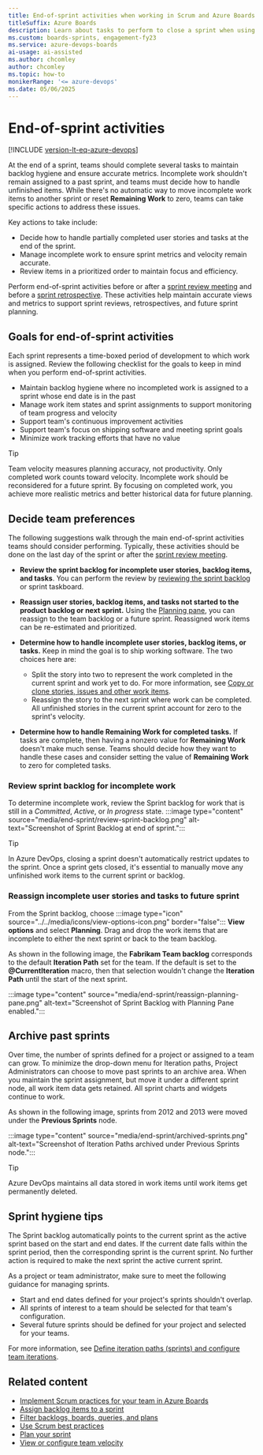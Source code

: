 ```yaml
---
title: End-of-sprint activities when working in Scrum and Azure Boards
titleSuffix: Azure Boards  
description: Learn about tasks to perform to close a sprint when using Scrum in Azure Boards. 
ms.custom: boards-sprints, engagement-fy23 
ms.service: azure-devops-boards 
ai-usage: ai-assisted
ms.author: chcomley
author: chcomley
ms.topic: how-to
monikerRange: '<= azure-devops'
ms.date: 05/06/2025
---
```



# End-of-sprint activities

[!INCLUDE [version-lt-eq-azure-devops](../../includes/version-lt-eq-azure-devops.md)]

At the end of a sprint, teams should complete several tasks to maintain backlog hygiene and ensure accurate metrics. Incomplete work shouldn't remain assigned to a past sprint, and teams must decide how to handle unfinished items. While there's no automatic way to move incomplete work items to another sprint or reset **Remaining Work** to zero, teams can take specific actions to address these issues.

Key actions to take include:  
- Decide how to handle partially completed user stories and tasks at the end of the sprint.  
- Manage incomplete work to ensure sprint metrics and velocity remain accurate.  
- Review items in a prioritized order to maintain focus and efficiency.  

Perform end-of-sprint activities before or after a [sprint review meeting](best-practices-scrum.md#sprint-review-meetings) and before a [sprint retrospective](best-practices-scrum.md#sprint-retrospective-meetings). These activities help maintain accurate views and metrics to support sprint reviews, retrospectives, and future sprint planning.

## Goals for end-of-sprint activities  

Each sprint represents a time-boxed period of development to which work is assigned. Review the following checklist for the goals to keep in mind when you perform end-of-sprint activities.  

- Maintain backlog hygiene where no incompleted work is assigned to a sprint whose end date is in the past 
- Manage work item states and sprint assignments to support monitoring of team progress and velocity 
- Support team's continuous improvement activities 
- Support team's focus on shipping software and meeting sprint goals 
- Minimize work tracking efforts that have no value 

> [!TIP]  
> Team velocity measures planning accuracy, not productivity. Only completed work counts toward velocity. Incomplete work should be reconsidered for a future sprint. By focusing on completed work, you achieve more realistic metrics and better historical data for future planning.

## Decide team preferences 

The following suggestions walk through the main end-of-sprint activities teams should consider performing. Typically, these activities should be done on the last day of the sprint or after the [sprint review meeting](best-practices-scrum.md#sprint-review-meetings). 

- **Review the sprint backlog for incomplete user stories, backlog items, and tasks**. You can perform the review by [reviewing the sprint backlog](#review-sprint-backlog) or sprint taskboard. 
 
- **Reassign user stories, backlog items, and tasks not started to the product backlog or next sprint.** Using the [Planning pane](#reassign), you can reassign to the team backlog or a future sprint. Reassigned work items can be re-estimated and prioritized.   

- **Determine how to handle incomplete user stories, backlog items, or tasks.** Keep in mind the goal is to ship working software. The two choices here are: 
	- Split the story into two to represent the work completed in the current sprint and work yet to do. For more information, see [Copy or clone stories, issues and other work items](../backlogs/copy-clone-work-items.md).
	- Reassign the story to the next sprint where work can be completed. All unfinished stories in the current sprint account for zero to the sprint's velocity.

- **Determine how to handle Remaining Work for completed tasks.** If tasks are complete, then having a nonzero value for **Remaining Work** doesn't make much sense. Teams should decide how they want to handle these cases and consider setting the value of **Remaining Work** to zero for completed tasks.  

<a id="review-sprint-backlog"></a> 

### Review sprint backlog for incomplete work

To determine incomplete work, review the Sprint backlog for work that is still in a *Committed*, *Active*, or *In progress* state. 
:::image type="content" source="media/end-sprint/review-sprint-backlog.png" alt-text="Screenshot of Sprint Backlog at end of sprint.":::

> [!TIP]
> In Azure DevOps, closing a sprint doesn't automatically restrict updates to the sprint. Once a sprint gets closed, it's essential to manually move any unfinished work items to the current sprint or backlog.

<a id="reassign"></a> 

### Reassign incomplete user stories and tasks to future sprint 

From the Sprint backlog, choose :::image type="icon" source="../../media/icons/view-options-icon.png" border="false"::: **View options** and select **Planning**. Drag and drop the work items that are incomplete to either the next sprint or back to the team backlog. 

As shown in the following image, the **Fabrikam Team backlog** corresponds to the default **Iteration Path** set for the team. If the default is set to the **@CurrentIteration** macro, then that selection wouldn't change the **Iteration Path** until the start of the next sprint. 

:::image type="content" source="media/end-sprint/reassign-planning-pane.png" alt-text="Screenshot of Sprint Backlog with Planning Pane enabled.":::

 
## Archive past sprints

Over time, the number of sprints defined for a project or assigned to a team can grow. To minimize the drop-down menu for Iteration paths, Project Administrators can choose to move past sprints to an archive area. When you maintain the sprint assignment, but move it under a different sprint node, all work item data gets retained. All sprint charts and widgets continue to work. 

As shown in the following image, sprints from 2012 and 2013 were moved under the **Previous Sprints** node. 

:::image type="content" source="media/end-sprint/archived-sprints.png" alt-text="Screenshot of Iteration Paths archived under Previous Sprints node.":::


> [!TIP]   
> Azure DevOps maintains all data stored in work items until work items get permanently deleted. 


## Sprint hygiene tips

The Sprint backlog automatically points to the current sprint as the active sprint based on the start and end dates. If the current date falls within the sprint period, then the corresponding sprint is the current sprint. No further action is required to make the next sprint the active current sprint.  

As a project or team administrator, make sure to meet the following guidance for managing sprints.

- Start and end dates defined for your project's sprints shouldn't overlap. 
- All sprints of interest to a team should be selected for that team's configuration.  
- Several future sprints should be defined for your project and selected for your teams.  
 
For more information, see [Define iteration paths (sprints) and configure team iterations](../../organizations/settings/set-iteration-paths-sprints.md).

## Related content

- [Implement Scrum practices for your team in Azure Boards](scrum-overview.md)
- [Assign backlog items to a sprint](assign-work-sprint.md)  
- [Filter backlogs, boards, queries, and plans](../backlogs/filter-backlogs-boards-plans.md)
- [Use Scrum best practices](best-practices-scrum.md)
- [Plan your sprint](assign-work-sprint.md) 
- [View or configure team velocity](../../report/dashboards/team-velocity.md)   
